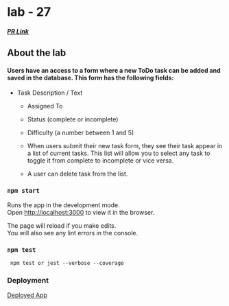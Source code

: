 # lab - 27


##### [PR Link](https://codesandbox.io/s/class-27-lab-t7fv5?file=/src/components/ToDoItem.js)

## About the lab

#### Users have an access to a form where a new ToDo task can be added and saved in the database. This form has the following fields:

  * Task Description / Text

    * Assigned To

    * Status (complete or incomplete)

    * Difficulty (a number between 1 and 5)

    * When users submit their new task form, they see their task appear in a list of current tasks. This list will allow you to select any task to toggle it from complete to incomplete or vice versa.
    
    * A user can delete task from the list.


### `npm start`

Runs the app in the development mode.<br />
Open [http://localhost:3000](http://localhost:3000) to view it in the browser.

The page will reload if you make edits.<br />
You will also see any lint errors in the console.

### `npm test`

` npm test or jest --verbose --coverage`


### Deployment

[Deployed App](https://csb-t7fv5.netlify.app/)
